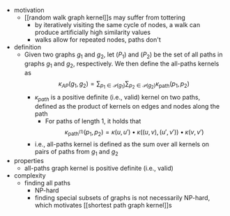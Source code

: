 - motivation
	- [[random walk graph kernel]]s may suffer from tottering
		- by iteratively visiting the same cycle of nodes, a walk can produce artificially high similarity values
		- walks allow for repeated nodes, paths don't
- definition
	- Given two graphs $g_1$ and $g_2$, let $\mathcal(P_1)$ and $\mathcal(P_2)$ be the set of all paths in graphs $g_1$ and $g_2$, respectively. We then define the all-paths kernels as
	  $$
	  \kappa_{AP}(g_1, g_2) = \sum_{p_1 \in \mathcal{P}(g_1)} \sum_{p_2 \in \mathcal{P}(g_2)} \kappa_{\text{path}}(p_1, p_2)
	  $$
		- $\kappa_{path}$ is a positive definite (i.e., valid) kernel on two paths, defined as the product of kernels on edges and nodes along the path
			- For paths of length 1, it holds that
			  $$
			  \kappa_{\text{path}^{(1)}} (p_1, p_2) = \kappa(u, u') \bullet \kappa((u, v), (u', v')) \bullet \kappa(v, v')
			  $$
		- i.e., all-paths kernel is defined as the sum over all kernels on pairs of paths from $g_1$ and $g_2$
- properties
	- all-paths graph kernel is positive definite (i.e., valid)
- complexity
	- finding all paths
		- NP-hard
		- finding special subsets of graphs is not necessarily NP-hard, which motivates [[shortest path graph kernel]]s